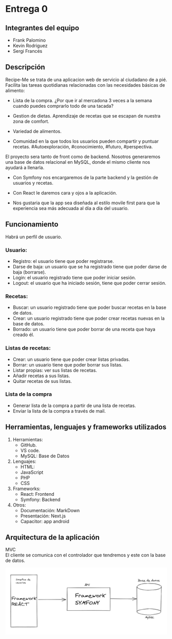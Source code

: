 # Entrega 0

## Integrantes del equipo

- Frank Palomino
- Kevin Rodriguez
- Sergi Francés

## Descripción

Recipe-Me se trata de una aplicacion web de servicio al ciudadano de a pié. Facilita las tareas quotidianas relacionadas con las necesidades básicas de alimento:

- Lista de la compra.
  ¿Por que ir al mercadona 3 veces a la semana cuando puedes comprarlo todo de una tacada?

- Gestion de dietas. Aprendizaje de recetas que se escapan de nuestra zona de comfort.

- Variedad de alimentos.

- Comunidad en la que todos los usuarios pueden compartir y puntuar recetas. #Autoexploración, #conocimiento, #futuro, #perspectiva.

El proyecto sera tanto de front como de backend. Nosotros generaremos una base de datos relacional en MySQL, donde el mismo cliente nos ayudará a llenarla.

- Con Symfony nos encargaremos de la parte backend y la gestión de usuarios y recetas.

- Con React le daremos cara y ojos a la aplicación.

* Nos gustaria que la app sea diseñada al estilo movile first para que la experiencia sea más adecuada al día a día del usuario.

## Funcionamiento
Habrá un perfil de usuario.

### Usuario:
- Registro: el usuario tiene que poder registrarse.
- Darse de baja: un usuario que se ha registrado tiene que poder darse de baja (borrarse).
- Login: el usuario registrado tiene que poder iniciar sesión.
- Logout: el usuario que ha iniciado sesión, tiene que poder cerrar sesión.

### Recetas:  
- Buscar: un usuario registrado tiene que poder buscar recetas en la base de datos.
- Crear: un usuario registrado tiene que poder crear recetas nuevas en la base de datos.
- Borrado: un usuario tiene que poder borrar de una receta que haya creado él.

### Listas de recetas:
- Crear: un usuario tiene que poder crear listas privadas.
- Borrar: un usuario tiene que poder borrar sus listas.
- Listar propias: ver sus listas de recetas.
- Añadir recetas a sus listas.
- Quitar recetas de sus listas.

### Lista de la compra
- Generar lista de la compra a partir de una lista de recetas.
- Enviar la lista de la compra a través de mail.

## Herramientas, lenguajes y frameworks utilizados

1. Herramientas:
   - GitHub.
   - VS code.
   - MySQL: Base de Datos
2. Lenguajes:
   - HTML: 
   - JavaScript
   - PHP
   - CSS
3. Frameworks:
   - React: Frontend
   - Symfony: Backend
4. Otros:
   - Documentación: MarkDown
   - Presentación: Next.js
   - Capacitor: app android

## Arquitectura de la aplicación

MVC  
El cliente se comunica con el controlador que tendremos y este con la base de datos.

![alt text](./img/arquitectura.jpeg)
